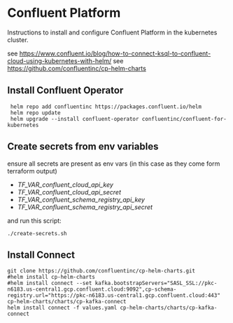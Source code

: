 # Confluent Platform
Instructions to install and configure Confluent Platform in the kubernetes cluster.

see https://www.confluent.io/blog/how-to-connect-ksql-to-confluent-cloud-using-kubernetes-with-helm/
see https://github.com/confluentinc/cp-helm-charts

## Install Confluent Operator
```shell
 helm repo add confluentinc https://packages.confluent.io/helm
 helm repo update
 helm upgrade --install confluent-operator confluentinc/confluent-for-kubernetes
```

## Create secrets from env variables
ensure all secrets are present as env vars (in this case as they come form terraform output)
* _TF_VAR_confluent_cloud_api_key_
* _TF_VAR_confluent_cloud_api_secret_
* _TF_VAR_confluent_schema_registry_api_key_
* _TF_VAR_confluent_schema_registry_api_secret_

and run this script:
```shell
./create-secrets.sh
```

## Install Connect
```shell
git clone https://github.com/confluentinc/cp-helm-charts.git
#helm install cp-helm-charts
#helm install connect --set kafka.bootstrapServers="SASL_SSL://pkc-n6183.us-central1.gcp.confluent.cloud:9092",cp-schema-registry.url="https://pkc-n6183.us-central1.gcp.confluent.cloud:443" cp-helm-charts/charts/cp-kafka-connect
helm install connect -f values.yaml cp-helm-charts/charts/cp-kafka-connect
```